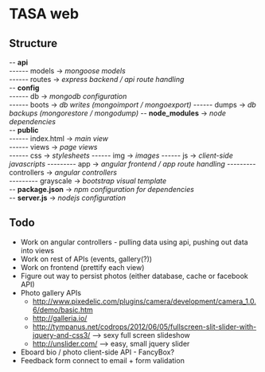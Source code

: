 TASA web  
=======
Structure  
---------
-- **api**  
------ models 			-> *mongoose models*  
------ routes 			-> *express backend / api route handling*  
-- **config**  
------ db 				-> *mongodb configuration*  
------ boots 			-> *db writes (mongoimport / mongoexport)*
------ dumps 			-> *db backups (mongorestore / mongodump)*
-- **node_modules** 	-> *node dependencies*  
-- **public**  
------ index.html 		-> *main view*  
------ views			-> *page views*  
------ css 				-> *stylesheets*
------ img 				-> *images* 
------ js 				-> *client-side javascripts*
--------- app 			-> *angular frontend / app route handling*
--------- controllers 	-> *angular controllers*   
--------- grayscale  	-> *bootstrap visual template*  
-- **package.json**		-> *npm configuration for dependencies*  
-- **server.js**		-> *nodejs configuration*  

Todo
-----

* Work on angular controllers - pulling data using api, pushing out data into views
* Work on rest of APIs (events, gallery(?))
* Work on frontend (prettify each view)
* Figure out way to persist photos (either database, cache or facebook API)
* Photo gallery APIs
  - http://www.pixedelic.com/plugins/camera/development/camera_1.0.6/demo/basic.htm
  - http://galleria.io/
  - http://tympanus.net/codrops/2012/06/05/fullscreen-slit-slider-with-jquery-and-css3/ --> sexy full screen slideshow
  - http://unslider.com/ --> easy, small jquery slider
* Eboard bio / photo client-side API - FancyBox?
* Feedback form connect to email + form validation
